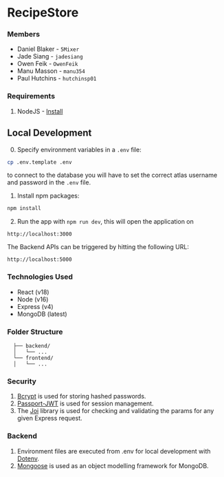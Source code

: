 # RecipeStore

### Members

- Daniel Blaker - `5Mixer`
- Jade Siang - `jadesiang`
- Owen Feik - `OwenFeik`
- Manu Masson - `manu354`
- Paul Hutchins - `hutchinsp01`

### Requirements

1. NodeJS - [Install](https://nodejs.org/en/download/)

## Local Development

0. Specify environment variables in a `.env` file:

```bash
cp .env.template .env
```

to connect to the database you will have to set the correct atlas username and password in the `.env` file.

1. Install npm packages:

```bash
npm install
```

2. Run the app with `npm run dev`, this will open the application on

```
http://localhost:3000
```

The Backend APIs can be triggered by hitting the following URL:

```
http://localhost:5000
```

### Technologies Used

- React (v18)
- Node (v16)
- Express (v4)
- MongoDB (latest)

### Folder Structure

```project-root/
  ├── backend/
  │   └── ...
  └── frontend/
  │   └── ...
```

### Security

1. [Bcrypt](https://www.npmjs.com/package/bcrypt) is used for storing hashed passwords.
2. [Passport-JWT](https://www.npmjs.com/package/passport-jwt) is used for session management.
3. The [Joi](https://www.npmjs.com/package/joi) library is used for checking and validating the params for any given Express request.

### Backend

1. Environment files are executed from .env for local development with [Dotenv](https://www.npmjs.com/package/dotenv).
2. [Mongoose](https://www.npmjs.com/package/mongoose) is used as an object modelling framework for MongoDB.
